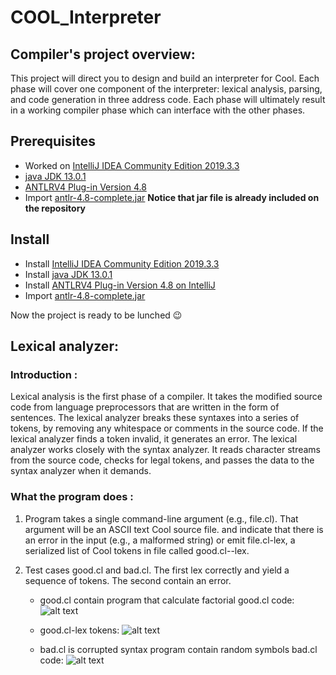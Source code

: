 # COOL_Interpreter
## Compiler's project overview:

This project will direct you to design and build an interpreter for Cool. Each phase will cover one component of the interpreter:    lexical analysis, parsing, and code generation in three address code. Each phase will ultimately result in a working compiler phase which can interface with the other phases.

## Prerequisites
- Worked on [IntelliJ IDEA Community Edition 2019.3.3](https://confluence.jetbrains.com/display/IDEADEV/IDEA+2019.3+latest+builds)
- [java JDK 13.0.1](https://www.oracle.com/java/technologies/javase-jdk13-downloads.html)
- [ANTLRV4 Plug-in Version 4.8](https://plugins.jetbrains.com/plugin/7358-antlr-v4-grammar-plugin)
- Import [antlr-4.8-complete.jar](https://www.antlr.org/download.html) **Notice that jar file is already included on the repository**

## Install
- Install [IntelliJ IDEA Community Edition 2019.3.3](https://treehouse.github.io/installation-guides/windows/intellij-idea-win.html)
- Install [java JDK 13.0.1](https://www.youtube.com/watch?v=jAXmmAr9KzU)
- Install [ANTLRV4 Plug-in Version 4.8 on IntelliJ](https://blog.dgunia.de/2017/10/26/creating-and-testing-an-antlr-parser-with-intellij-idea-or-android-studio/)
- Import [antlr-4.8-complete.jar](https://www.youtube.com/watch?v=rCFMKUtN7rM)

Now the project is ready to be lunched 😉

## Lexical analyzer:
### Introduction :
Lexical analysis is the first phase of a compiler. It takes the modified source code from language preprocessors that are written in the form of sentences. The lexical analyzer breaks these syntaxes into a series of tokens, by removing any whitespace or comments in the source code.
If the lexical analyzer finds a token invalid, it generates an error. The lexical analyzer works closely with the syntax analyzer. It reads character streams from the source code, checks for legal tokens, and passes the data to the syntax analyzer when it demands.

### What the program does :

1) Program takes a single command-line argument (e.g., file.cl). That argument will be an ASCII text Cool source file. and indicate that there is an error in the input (e.g., a malformed string) or emit file.cl-lex, a serialized list of Cool tokens in file called good.cl--lex.

2) Test cases good.cl and bad.cl. The first lex correctly and yield a sequence of tokens. The second contain an error.
    - good.cl contain program that calculate factorial
     good.cl code: 
    ![alt text](https://github.com/Mustafa-Taha/Cool-Lexer/blob/master/testcases/good.cl.png "Input : good.cl code")
    
    - good.cl-lex tokens: 
    ![alt text](https://github.com/Mustafa-Taha/Cool-Lexer/blob/master/testcases/good.cl-lex.png "Output : good.cl-lex")
    - bad.cl is corrupted syntax program contain random symbols
    bad.cl code: 
    ![alt text](https://github.com/Mustafa-Taha/Cool-Lexer/blob/master/testcases/bad.cl.png "Input & Output : bad.cl code")



